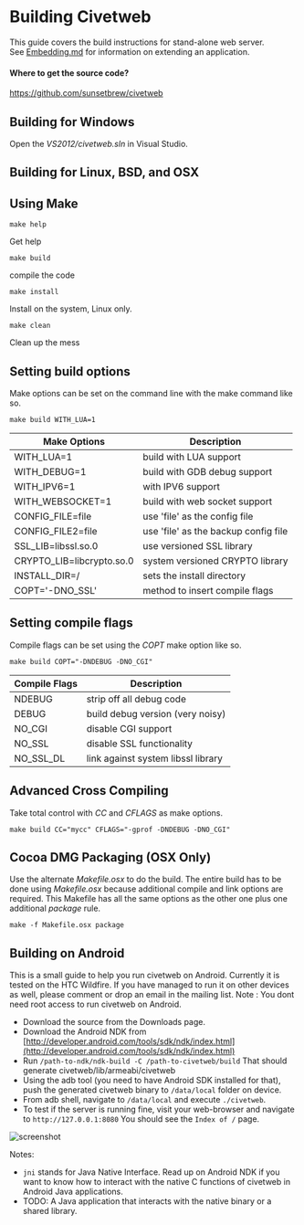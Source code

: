 Building Civetweb
=========

This guide covers the build instructions for stand-alone web server.  
See [Embedding.md](https://github.com/sunsetbrew/civetweb/blob/master/docs/Embedding.md) for information on extending an application.

#### Where to get the source code?
https://github.com/sunsetbrew/civetweb


Building for Windows
---------

Open the *VS2012/civetweb.sln* in Visual Studio.


Building for Linux, BSD, and OSX
---------

## Using Make

```
make help
```
Get help

```
make build
```
compile the code

```
make install
```
Install on the system, Linux only.

```
make clean
```
Clean up the mess

## Setting build options

Make options can be set on the command line with the make command like so.
```
make build WITH_LUA=1
```


| Make Options              | Description                          |
| ------------------------- | ------------------------------------ |
| WITH_LUA=1                | build with LUA support               |
| WITH_DEBUG=1              | build with GDB debug support         |
| WITH_IPV6=1               | with IPV6 support                    |
| WITH_WEBSOCKET=1          | build with web socket support        |
| CONFIG_FILE=file          | use 'file' as the config file        |
| CONFIG_FILE2=file         | use 'file' as the backup config file |
| SSL_LIB=libssl.so.0       | use versioned SSL library            |
| CRYPTO_LIB=libcrypto.so.0 | system versioned CRYPTO library      |
| INSTALL_DIR=/             | sets the install directory           |
| COPT='-DNO_SSL'           | method to insert compile flags       |

## Setting compile flags

Compile flags can be set using the *COPT* make option like so.
```
make build COPT="-DNDEBUG -DNO_CGI"
```

| Compile Flags             | Description                          |
| ------------------------- | ------------------------------------ |
| NDEBUG                    | strip off all debug code             |
| DEBUG                     | build debug version (very noisy)     |
| NO_CGI                    | disable CGI support                  |
| NO_SSL                    | disable SSL functionality            |
| NO_SSL_DL                 | link against system libssl library   |

## Advanced Cross Compiling

Take total control with *CC* and *CFLAGS* as make options.
```
make build CC="mycc" CFLAGS="-gprof -DNDEBUG -DNO_CGI"
```

## Cocoa DMG Packaging (OSX Only)

Use the alternate *Makefile.osx* to do the build.  The entire build has
to be done using *Makefile.osx* because additional compile and link options
are required.  This Makefile has all the same options as the other one plus
one additional *package* rule.

```
make -f Makefile.osx package
```


Building on Android
---------

This is a small guide to help you run civetweb on Android. Currently it is
tested on the HTC Wildfire. If you have managed to run it on other devices
as well, please comment or drop an email in the mailing list.
Note : You dont need root access to run civetweb on Android.

- Download the source from the Downloads page.
- Download the Android NDK from [http://developer.android.com/tools/sdk/ndk/index.html](http://developer.android.com/tools/sdk/ndk/index.html)
- Run `/path-to-ndk/ndk-build -C /path-to-civetweb/build`
  That should generate civetweb/lib/armeabi/civetweb
- Using the adb tool (you need to have Android SDK installed for that),
  push the generated civetweb binary to `/data/local` folder on device.
- From adb shell, navigate to `/data/local` and execute `./civetweb`.
- To test if the server is running fine, visit your web-browser and
  navigate to `http://127.0.0.1:8080` You should see the `Index of /` page.

![screenshot](https://a248.e.akamai.net/camo.github.com/b88428bf009a2b6141000937ab684e04cc8586af/687474703a2f2f692e696d6775722e636f6d2f62676f6b702e706e67)


Notes:

- `jni` stands for Java Native Interface. Read up on Android NDK if you want
  to know how to interact with the native C functions of civetweb in Android
  Java applications.
- TODO: A Java application that interacts with the native binary or a
  shared library.


